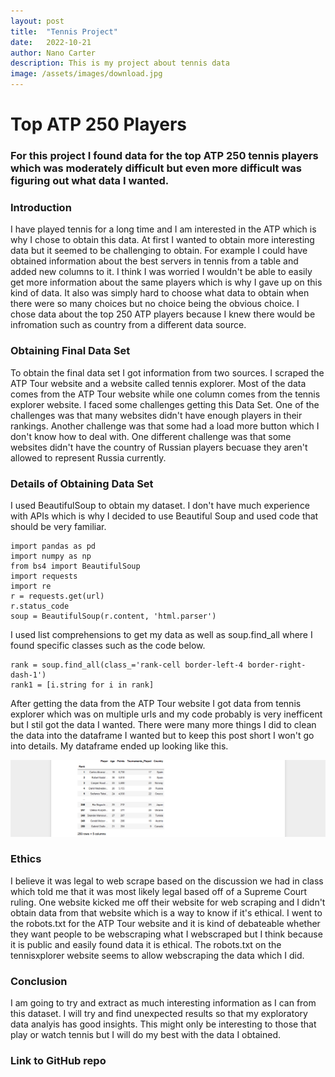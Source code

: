 ```yaml
---
layout: post
title:  "Tennis Project"
date:   2022-10-21
author: Nano Carter
description: This is my project about tennis data
image: /assets/images/download.jpg
---
```


# Top ATP 250 Players
### For this project I found data for the top ATP 250 tennis players which was moderately difficult but even more difficult was figuring out what data I wanted.
### Introduction
I have played tennis for a long time and I am interested in the ATP which is why I chose to obtain this data. At first I wanted to obtain more interesting data but it seemed to be challenging to obtain. For example I could have obtained information about the best servers in tennis from a table and added new columns to it. I think I was worried I wouldn't be able to easily get more information about the same players which is why I gave up on this kind of data. It also was simply hard to choose what data to obtain when there were so many choices but no choice being the obvious choice. I chose data about the top 250 ATP players because I knew there would be infromation such as country from a different data source.

### Obtaining Final Data Set
To obtain the final data set I got information from two sources. I scraped the ATP Tour website and a website called tennis explorer. Most of the data comes from the ATP Tour website while one column comes from the tennis explorer website. I faced some challenges getting this Data Set. One of the challenges was that many websites didn't have enough players in their rankings. Another challenge was that some had a load more button which I don't know how to deal with. One different challenge was that some websites didn't have the country of Russian players becuase they aren't allowed to represent Russia currently.

### Details of Obtaining Data Set
I used BeautifulSoup to obtain my dataset. I don't have much experience with APIs which is why I decided to use Beautiful Soup and used code that should be very familiar.
```
import pandas as pd
import numpy as np
from bs4 import BeautifulSoup
import requests
import re
r = requests.get(url)
r.status_code
soup = BeautifulSoup(r.content, 'html.parser')
```
I used list comprehensions to get my data as well as soup.find_all where I found specific classes such as the code below.
```
rank = soup.find_all(class_='rank-cell border-left-4 border-right-dash-1')
rank1 = [i.string for i in rank]
```
After getting the data from the ATP Tour website I got data from tennis explorer which was on multiple urls and my code probably is very inefficent but I stil got the data I wanted. There were many more things I did to clean the data into the dataframe I wanted but to keep this post short I won't go into details. My dataframe ended up looking like this.

![Figure](https://github.com/152151/stat386-projects/blob/main/assets/images/Table.png)

### Ethics
I believe it was legal to web scrape based on the discussion we had in class which told me that it was most likely legal based off of a Supreme Court ruling. One website kicked me off their website for web scraping and I didn't obtain data from that website which is a way to know if it's ethical. I went to the robots.txt for the ATP Tour website and it is kind of debateable whether they want people to be webscraping what I webscraped but I think because it is public and easily found data it is ethical. The robots.txt on the tennisxplorer website seems to allow webscraping the data which I did.


### Conclusion
I am going to try and extract as much interesting information as I can from this dataset. I will try and find unexpected results so that my exploratory data analyis has good insights. This might only be interesting to those that play or watch tennis but I will do my best with the data I obtained.

### Link to GitHub repo


 
 


